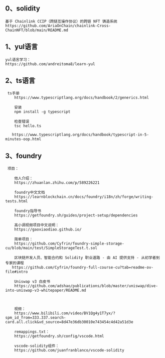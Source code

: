 ## 0、solidity


    基于 Chainlink CCIP（跨链互操作协议）的跨链 NFT 铸造系统
    https://github.com/AriaOnChain/chainlink-Cross-ChainNFT/blob/main/README.md
	


##  1、yul语言

    yul语言学习：
    https://github.com/andreitoma8/learn-yul


## 2、ts语言
   

     ts手册
        https://www.typescriptlang.org/docs/handbook/2/generics.html
        
        安装
        npm install -g typescript
        
        检查错误
        tsc hello.ts
      
       https://www.typescriptlang.org/docs/handbook/typescript-in-5-minutes-oop.html
      


## 3、foundry



   

     项目：
        
        他人介绍：
        https://zhuanlan.zhihu.com/p/589226221
        
        foundry中文文档
        https://learnblockchain.cn/docs/foundry/i18n/zh/forge/writing-tests.html
        
        foundry指导书
        https://getfoundry.sh/guides/project-setup/dependencies
        
        高小调视频项目中文说明：
        https://gaoxiaodiao.github.io/
        
        简单项目：
        https://github.com/Cyfrin/foundry-simple-storage-cu/blob/main/test/SimpleStorageTest.t.sol
        
        区块链开发人员、智能合约和 Solidity 职业道路 - 由 AI 提供支持 - 从初学者到专家的课程
       https://github.com/Cyfrin/foundry-full-course-cu?tab=readme-ov-file#intro
        
    	Uniswap v3 白皮书
        https://github.com/adshao/publications/blob/master/uniswap/dive-into-uniswap-v3-whitepaper/README.md
        
        
        
        视频：
        https://www.bilibili.com/video/BV1Qg4y1T7yx/?spm_id_from=333.337.search-card.all.click&vd_source=8d47e36db30010e743454c4d42a51d3e
        
        remappings.txt：
        https://getfoundry.sh/config/vscode.html
        
        vscode-solidity组件：
        https://github.com/juanfranblanco/vscode-solidity
